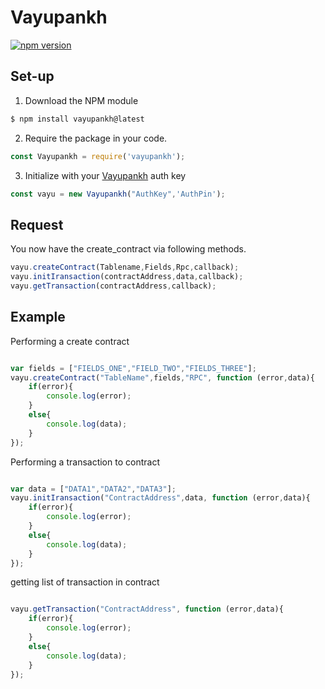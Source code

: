 # Vayupankh
[![npm version](https://img.shields.io/npm/v/vayupankh.svg?style=flat-square)](https://www.npmjs.org/package/vayupankh)


## Set-up

1. Download the NPM module
```bash
$ npm install vayupankh@latest
```
2. Require the package in your code.
```js
const Vayupankh = require('vayupankh');
```
3. Initialize with your [Vayupankh](https://vayupankh.io) auth key
```js
const vayu = new Vayupankh("AuthKey",'AuthPin');
```

## Request
You now have the create_contract via following methods.

```js
vayu.createContract(Tablename,Fields,Rpc,callback);
vayu.initIransaction(contractAddress,data,callback);
vayu.getTransaction(contractAddress,callback);
```


## Example
Performing a create contract
```js

var fields = ["FIELDS_ONE","FIELD_TWO","FIELDS_THREE"];
vayu.createContract("TableName",fields,"RPC", function (error,data){
    if(error){
        console.log(error);
    }
    else{
        console.log(data);
    }
});


```
Performing a transaction to contract
```js

var data = ["DATA1","DATA2","DATA3"];
vayu.initIransaction("ContractAddress",data, function (error,data){
    if(error){
        console.log(error);
    }
    else{
        console.log(data);
    }
});


```
getting list of transaction in contract
```js

vayu.getTransaction("ContractAddress", function (error,data){
    if(error){
        console.log(error);
    }
    else{
        console.log(data);
    }
});


```
